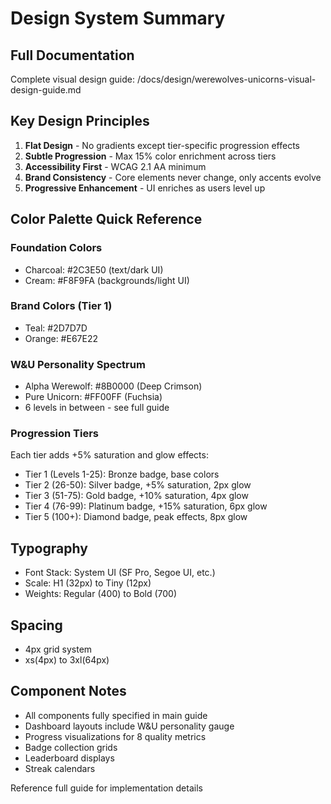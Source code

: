 # Design System Summary

## Full Documentation
Complete visual design guide: /docs/design/werewolves-unicorns-visual-design-guide.md

## Key Design Principles

1. **Flat Design** - No gradients except tier-specific progression effects
2. **Subtle Progression** - Max 15% color enrichment across tiers
3. **Accessibility First** - WCAG 2.1 AA minimum
4. **Brand Consistency** - Core elements never change, only accents evolve
5. **Progressive Enhancement** - UI enriches as users level up

## Color Palette Quick Reference

### Foundation Colors
- Charcoal: #2C3E50 (text/dark UI)
- Cream: #F8F9FA (backgrounds/light UI)

### Brand Colors (Tier 1)
- Teal: #2D7D7D
- Orange: #E67E22

### W&U Personality Spectrum
- Alpha Werewolf: #8B0000 (Deep Crimson)
- Pure Unicorn: #FF00FF (Fuchsia)
- 6 levels in between - see full guide

### Progression Tiers
Each tier adds +5% saturation and glow effects:
- Tier 1 (Levels 1-25): Bronze badge, base colors
- Tier 2 (26-50): Silver badge, +5% saturation, 2px glow
- Tier 3 (51-75): Gold badge, +10% saturation, 4px glow
- Tier 4 (76-99): Platinum badge, +15% saturation, 6px glow
- Tier 5 (100+): Diamond badge, peak effects, 8px glow

## Typography
- Font Stack: System UI (SF Pro, Segoe UI, etc.)
- Scale: H1 (32px) to Tiny (12px)
- Weights: Regular (400) to Bold (700)

## Spacing
- 4px grid system
- xs(4px) to 3xl(64px)

## Component Notes
- All components fully specified in main guide
- Dashboard layouts include W&U personality gauge
- Progress visualizations for 8 quality metrics
- Badge collection grids
- Leaderboard displays
- Streak calendars

Reference full guide for implementation details
